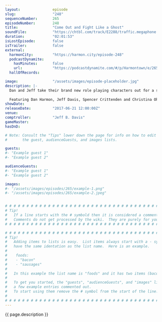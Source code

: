 ```yaml
---
layout:               episode
slug:                 "248"
sequenceNumber:       265
episodeNumber:        248
title:                "Come Out and Fight Like a Ghost"
soundFile:            "https://chtbl.com/track/E2288/traffic.megaphone.fm/STA6164762105.mp3?updated=1596762494"
duration:             "02:01:53"
isLostEpisode:        false
isTrailer:            false
external:
  harmonCity:         "https://harmon.city/episode-248"
  podcastDynamite:
    hasMinutes:       false
    url:              "https://podcastdynamite.com/#/p/Harmontown/e/265/248"
  hallOfRecords:      

image:                "/assets/images/episode-placeholder.jpg"
description: |-
  Dan and Jeff take their brand new role playing characters out for a spin. Christina Oh talks movies with Dan.
  
  Featuring Dan Harmon, Jeff Davis, Spencer Crittenden and Christina Oh.
showDate:             
releaseDate:          "2017-06-21 12:00:00Z"
venue:                
comptroller:          "Jeff B. Davis"
gameMaster:           
hasDnD:               

# Note: Consult the "Tips" lower down the page for info on how to edit
#       the guest, audienceGuests, and images lists.

guests:
#- "Example guest 1"
#- "Example guest 2"

audienceGuests:
#- "Example guest 1"
#- "Example guest 2"

images:
#- "/assets/images/episodes/265/example-1.png"
#- "/assets/images/episodes/265/example-2.jpeg"


# # # # # # # # # # # # # # # # # # # # # # # # # # # # # # # # # # # # # # # # # # # # #
# Tip!
#   If a line starts with the # symbold then it is considered a comment.
#   Comments do not get processed by the wiki.  They are purely for your information.
# # # # # # # # # # # # # # # # # # # # # # # # # # # # # # # # # # # # # # # # # # # # #

# # # # # # # # # # # # # # # # # # # # # # # # # # # # # # # # # # # # # # # # # # # # #
# Tip!
#   Adding items to lists is easy.  List items always start with a - symbol and have
#   have the same identation as the list name.  Here is an example.
#
#    foods:
#    - "bacon"
#    - "sausages"
#
#   In this example the list name is "foods" and it has two items (bacon, and sausages).
#
#   To get you started, the "guests", "audienceGuests", and "images" lists below have
#   a few example entries commented out.
#   To start using them remove the # symbol from the start of the line.
#
# # # # # # # # # # # # # # # # # # # # # # # # # # # # # # # # # # # # # # # # # # # # #
---
```


<!-- The episode description will be rendered here -->
{{ page.description }}

<!-- Add your content BELOW here -->
<!-- vvvvvvvvvvvvvvvvvvvvvvvvvvv -->




<!-- ^^^^^^^^^^^^^^^^^^^^^^^^^^^ -->
<!-- Add your content ABOVE here -->

<!-- The episode gallery will be rendered here -->